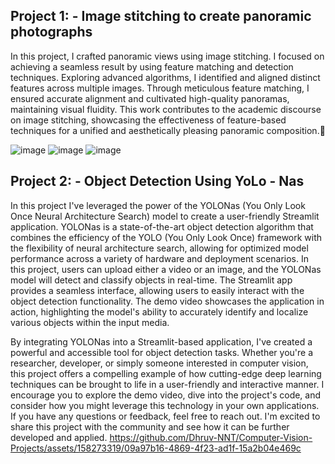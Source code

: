 ## Project 1: - Image stitching to create panoramic photographs
In this project, I crafted panoramic views using image stitching. I focused on achieving a seamless result by using feature matching and detection techniques. Exploring advanced algorithms, I identified and aligned distinct features across multiple images. Through meticulous feature matching, I ensured accurate alignment and cultivated high-quality panoramas, maintaining visual fluidity. This work contributes to the academic discourse on image stitching, showcasing the effectiveness of feature-based techniques for a unified and aesthetically pleasing panoramic composition.📸

![image](https://github.com/Dhruv-NNT/Computer-Vision-Projects/assets/158273319/ed11293e-a9eb-4ddf-872d-2f467eae0b1c)
![image](https://github.com/Dhruv-NNT/Computer-Vision-Projects/assets/158273319/fc1b4fcf-4550-461e-97c7-e3f901d7fcba)
![image](https://github.com/Dhruv-NNT/Computer-Vision-Projects/assets/158273319/90e3af96-9aab-44f8-a0c1-75f4b0eb9e3a)

## Project 2: - Object Detection Using YoLo - Nas
In this project I've leveraged the power of the YOLONas (You Only Look Once Neural Architecture Search) model to create a user-friendly Streamlit application. YOLONas is a state-of-the-art object detection algorithm that combines the efficiency of the YOLO (You Only Look Once) framework with the flexibility of neural architecture search, allowing for optimized model performance across a variety of hardware and deployment scenarios.
In this project, users can upload either a video or an image, and the YOLONas model will detect and classify objects in real-time. The Streamlit app provides a seamless interface, allowing users to easily interact with the object detection functionality. The demo video showcases the application in action, highlighting the model's ability to accurately identify and localize various objects within the input media.

By integrating YOLONas into a Streamlit-based application, I've created a powerful and accessible tool for object detection tasks. Whether you're a researcher, developer, or simply someone interested in computer vision, this project offers a compelling example of how cutting-edge deep learning techniques can be brought to life in a user-friendly and interactive manner.
I encourage you to explore the demo video, dive into the project's code, and consider how you might leverage this technology in your own applications. If you have any questions or feedback, feel free to reach out. I'm excited to share this project with the community and see how it can be further developed and applied.
https://github.com/Dhruv-NNT/Computer-Vision-Projects/assets/158273319/09a97b16-4869-4f23-ad1f-15a2b04e469c


